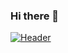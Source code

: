 ### Hi there 👋

[![Header](https://github.com/Nyu10/Nyu10/blob/760a095621cd935b184505dc4f4af52f14ecd105/Github%20banner.png)](https://www.linkedin.com/in/nehemiah-yu/)

<!--
**Nyu10/Nyu10** is a ✨ _special_ ✨ repository because its `README.md` (this file) appears on your GitHub profile.

Here are some ideas to get you started:

- 🔭 I’m currently working on ...
- 🌱 I’m currently learning ...
- 👯 I’m looking to collaborate on ...
- 🤔 I’m looking for help with ...
- 💬 Ask me about ...
- 📫 How to reach me: ...
- 😄 Pronouns: ...
- ⚡ Fun fact: ...
-->
